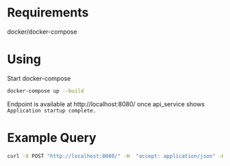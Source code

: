 # Requirements

docker/docker-compose

# Using

Start docker-compose

```bash
docker-compose up --build
```

Endpoint is available at http://localhost:8080/ once api_service shows `Application startup complete.` 

# Example Query

```bash
curl -X POST "http://localhost:8080/" -H  "accept: application/json" -H  "Content-Type: application/json" -d "{\"start_time\":\"2021-02-22T00:13:45.464Z\",\"end_time\":\"2021-02-22T01:13:45.464Z\",\"employee_email\":\"user@example.com\",\"employee_name\":\"string\",\"workplace\":\"string\"}"
```